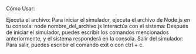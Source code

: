 Cómo Usar:

Ejecuta el archivo: Para iniciar el simulador, ejecuta el archivo de Node.js en tu consola: node nombre_del_archivo.js
Interactúa con el sistema: Después de iniciar el simulador, puedes escribir los comandos mencionados anteriormente, y el sistema responderá en la consola.
Salir del simulador: Para salir, puedes escribir el comando exit o con ctrl + c.
